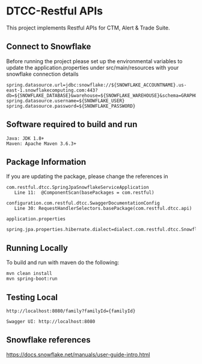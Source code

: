 # DTCC-Restful APIs
This project implements Restful APIs for CTM, Alert & Trade Suite.

## Connect to Snowflake

Before running the project please set up the environmental variables to update the application.properties under src/main/resources with your snowflake connection details
```
spring.datasource.url=jdbc:snowflake://${SNOWFLAKE_ACCOUNTNAME}.us-east-1.snowflakecomputing.com:443?db=${SNOWFLAKE_DATABASE}&warehouse=${SNOWFLAKE_WAREHOUSE}&schema=GRAPHQL
spring.datasource.username=${SNOWFLAKE_USER}
spring.datasource.password=${SNOWFLAKE_PASSWORD}
```


## Software required to build and run
```
Java: JDK 1.8+
Maven: Apache Maven 3.6.3+
```

## Package Information
If you are updating the package, please change the references in
```
com.restful.dtcc.SpringJpaSnowflakeServiceApplication
   Line 11:  @ComponentScan(basePackages = com.restful)

configuration.com.restful.dtcc.SwaggerDocumentationConfig
   Line 30: RequestHandlerSelectors.basePackage(com.restful.dtcc.api)
   
application.properties
   spring.jpa.properties.hibernate.dialect=dialect.com.restful.dtcc.SnowflakeDialect
```


## Running Locally

To build and run with maven do the following:

```
mvn clean install
mvn spring-boot:run
```

## Testing Local
```
http://localhost:8080/family?familyId={familyId}

Swagger UI: http://localhost:8080
```

## Snowflake references
https://docs.snowflake.net/manuals/user-guide-intro.html